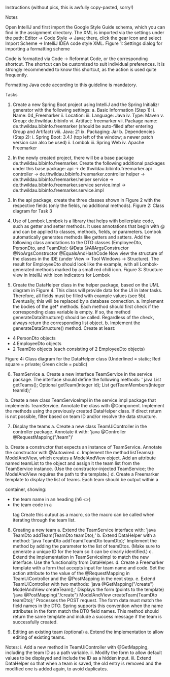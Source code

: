 Instructions (without pics, this is awfully copy-pasted, sorry!)

Notes

Open IntelliJ and first import the Google Style Guide schema, which you can find in the assignment directory.
The XML is imported via the settings under the path: Editor → Code Style → Java;
there, click the gear icon and select Import Scheme → IntelliJ IDEA code style XML.
Figure 1: Settings dialog for importing a formatting scheme

Code is formatted via Code → Reformat Code, or the corresponding shortcut.
The shortcut can be customized to suit individual preferences.
It is strongly recommended to know this shortcut, as the action is used quite frequently.

Formatting Java code according to this guideline is mandatory.

Tasks

1. Create a new Spring Boot project using IntelliJ and the Spring Initializr generator with the following settings:
a. Basic Information (Step 1):
i. Name: 04_Freemarker
ii. Location: <Path on the system drive>
iii. Language: Java
iv. Type: Maven
v. Group: de.thwildau.bibinfo
vi. Artifact: freemarker
vii. Package name: de.thwildau.bibinfo.freemarker (should be auto-filled after entering Group and Artifact)
viii. Java: 21
ix. Packaging: Jar
b. Dependencies (Step 2):
i. Spring Boot: 3.4.1 (top left of the window; a newer patch version can also be used)
ii. Lombok
iii. Spring Web
iv. Apache Freemarker

2. In the newly created project, there will be a base package de.thwildau.bibinfo.freemarker.
Create the following additional packages under this base package:
api → de.thwildau.bibinfo.freemarker.api
controller → de.thwildau.bibinfo.freemarker.controller
helper → de.thwildau.bibinfo.freemarker.helper
service → de.thwildau.bibinfo.freemarker.service
service.impl → de.thwildau.bibinfo.freemarker.service.impl

3. In the api package, create the three classes shown in Figure 2 with the respective fields
(only the fields, no additional methods).
Figure 2: Class diagram for Task 3

4. Use of Lombok
Lombok is a library that helps with boilerplate code, such as getter and setter methods.
It uses annotations that begin with @ and can be applied to classes, methods, fields, or parameters.
Lombok automatically generates methods like getters and setters.
Add the following class annotations to the DTO classes (EmployeeDto, PersonDto, and TeamDto):
@Data
@AllArgsConstructor
@NoArgsConstructor
@EqualsAndHashCode
Now view the structure of the classes in the IDE (under View → Tool Windows → Structure).
The result for EmployeeDto should look like the example, with all Lombok-generated methods marked by a small red chili icon.
Figure 3: Structure view in IntelliJ with icon indicators for Lombok

5. Create the DataHelper class in the helper package, based on the UML diagram in Figure 4.
This class will provide data for the UI in later tasks. Therefore, all fields must be filled with example values (see 5b).
Eventually, this will be replaced by a database connection.
a. Implement the bodies of the get* methods. Each method should first check if the corresponding class variable is empty.
If so, the method generateDataStructure() should be called.
Regardless of the check, always return the corresponding list object.
b. Implement the generateDataStructure() method. Create at least:
* 4 PersonDto objects
* 4 EmployeeDto objects
* 2 TeamDto objects (each consisting of 2 EmployeeDto objects)

Figure 4: Class diagram for the DataHelper class
(Underlined = static; Red square = private; Green circle = public)

6. TeamService
a. Create a new interface TeamService in the service package.
The interface should define the following methods:
' java
List<TeamDto> getTeams();
Optional<TeamDto> getTeam(Integer id);
List<PersonDto> getTeamMembers(Integer teamId);'

b. Create a new class TeamServiceImpl in the service.impl package that implements TeamService.
Annotate the class with @Component.
Implement the methods using the previously created DataHelper class.
If direct return is not possible, filter based on team ID and/or resolve the data structure.

7.  Display the teams
a. Create a new class TeamUiController in the controller package.
Annotate it with:
'java
@Controller
@RequestMapping("/team")'

b. Create a constructor that expects an instance of TeamService.
Annotate the constructor with @Autowired.
c. Implement the method listTeams(): ModelAndView, which creates a ModelAndView object.
Add an attribute named teamList to the object and assign it the team list from the TeamService instance.
(Use the constructor-injected TeamService; the ModelAndView requires the path to the template.)
d. Create a Freemarker template to display the list of teams.
Each team should be output within a <div> container, showing:
* the team name in an heading (h6 <>)
* the team code in a <p> tag
Create this output as a macro, so the macro can be called when iterating through the team list.

8. Creating a new team
a. Extend the TeamService interface with:
'java
TeamDto addTeam(TeamDto teamDto);'
b. Extend DataHelper with a method:
'java
TeamDto addTeam(TeamDto teamDto);'
Implement the method by adding the parameter to the list of teamDtos.
(Make sure to generate a unique ID for the team so it can be clearly identified.)
c. Extend the implementation in TeamServiceImpl to match the new interface.
Use the functionality from DataHelper.
d. Create a Freemarker template with a form that accepts input for team name and code.
Set the action attribute to the value of the @RequestMapping in TeamUiController and the @PostMapping in the next step.
e. Extend TeamUiController with two methods:
'java
@GetMapping("/create")
ModelAndView createTeam();'
Displays the form (points to the template)
'java
@PostMapping("/create")
ModelAndView createTeam(TeamDto teamDto);'
Processes the POST request. The form data must match the field names in the DTO.
Spring supports this convention when the name attributes in the form match the DTO field names.
This method should return the same template and include a success message if the team is successfully created.

10. Editing an existing team (optional)
a. Extend the implementation to allow editing of existing teams.

Notes:
i. Add a new method in TeamUiController with @GetMapping, including the team ID as a path variable.
ii. Modify the form to allow default values to be displayed and include the ID as a hidden input.
iii. Extend DataHelper so that when a team is saved, the old entry is removed and the modified one is added again, to avoid duplicates.
